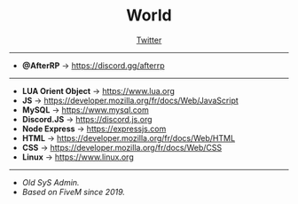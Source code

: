 <h1 align="center">World</h1>

<p align="center">
  <a href="https://twitter.com/kh3nn_" rel="nofollow">Twitter</a>
</p>

---

- **@AfterRP** -> https://discord.gg/afterrp

---

- **LUA Orient Object** -> https://www.lua.org
- **JS** -> https://developer.mozilla.org/fr/docs/Web/JavaScript
- **MySQL** -> https://www.mysql.com
- **Discord.JS** -> https://discord.js.org
- **Node Express** -> https://expressjs.com
- **HTML** -> https://developer.mozilla.org/fr/docs/Web/HTML
- **CSS** -> https://developer.mozilla.org/fr/docs/Web/CSS
- **Linux** -> https://www.linux.org

---

- *Old SyS Admin.*
- *Based on FiveM since 2019.*
